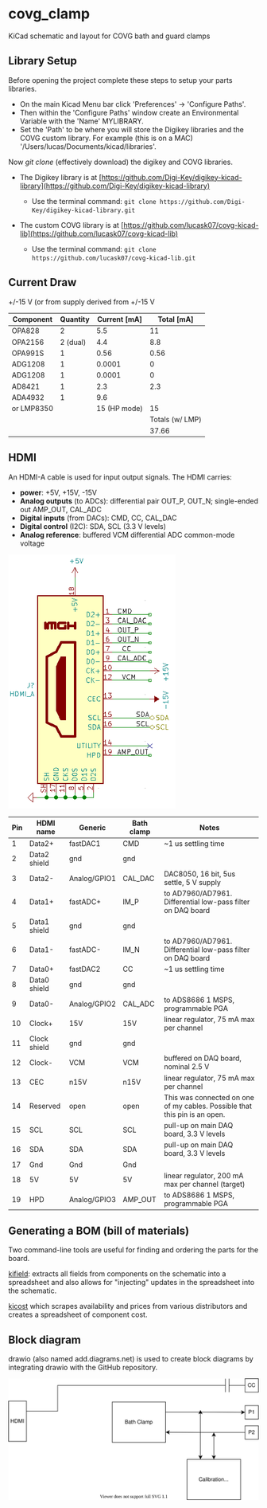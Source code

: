 # covg_clamp
KiCad schematic and layout for COVG bath and guard clamps


## Library Setup 
Before opening the project complete these steps to setup your parts libraries. 

* On the main Kicad Menu bar click 'Preferences' -> 'Configure Paths'. 
* Then within the 'Configure Paths' window create an Environmental Variable with the 'Name' MYLIBRARY.
* Set the 'Path' to be where you will store the Digikey libraries and the COVG custom library. For example (this is on a MAC) '/Users/lucas/Documents/kicad/libraries'.

Now *git clone* (effectively download) the digikey and COVG libraries. 

* The Digikey library is at [https://github.com/Digi-Key/digikey-kicad-library](https://github.com/Digi-Key/digikey-kicad-library)
	* Use the terminal command: `git clone https://github.com/Digi-Key/digikey-kicad-library.git ` 

* The custom COVG library is at [https://github.com/lucask07/covg-kicad-lib](https://github.com/lucask07/covg-kicad-lib)
	* Use the terminal command: `git clone https://github.com/lucask07/covg-kicad-lib.git ` 


## Current Draw

+/-15 V  (or from supply derived from +/-15 V  

| Component | Quantity | Current [mA]| Total [mA] |
| --------- | -------- | ------------| ---------- |
| OPA828    | 2        | 5.5 | 11 |
| OPA2156   | 2 (dual) | 4.4 | 8.8 |
| OPA991S   | 1        | 0.56 | 0.56 |
| ADG1208   | 1        | 0.0001 | 0 |
| ADG1208   | 1        | 0.0001 | 0 |
| AD8421    | 1        | 2.3    | 2.3 |
| ADA4932   | 1        | 9.6    |     |
| or LMP8350 |         | 15 (HP mode) | 15 |
|           |          |        | Totals (w/ LMP) |
|           |          |        |    37.66 |


## HDMI 
An HDMI-A cable is used for input output signals. The HDMI carries:

- **power**: +5V, +15V, -15V
- **Analog outputs** (to ADCs): differential pair OUT\_P, OUT\_N; single-ended out AMP\_OUT, CAL\_ADC
- **Digital inputs** (from DACs): CMD, CC, CAL_DAC
- **Digital control** (I2C): SDA, SCL (3.3 V levels)
- **Analog reference**: buffered VCM differential ADC common-mode voltage 


![Alt text](docs/hdmi.png)

| Pin | HDMI name    | Generic      | Bath clamp | Notes                                                                     |
|-----|--------------|--------------|------------|---------------------------------------------------------------------------|
| 1   | Data2+       | fastDAC1     | CMD        | ~1 us settling time                                                                          |
| 2   | Data2 shield | gnd          | gnd        |                                                                           |
| 3   | Data2-       | Analog/GPIO1 | CAL_DAC    |  DAC8050, 16 bit, 5us settle, 5 V supply                                                                         |
| 4   | Data1+       | fastADC+     | IM_P       | to AD7960/AD7961. Differential low-pass filter on DAQ board                                                                          |
| 5   | Data1 shield | gnd          | gnd        |                                                                           |
| 6   | Data1-       | fastADC-     | IM_N       | to AD7960/AD7961. Differential low-pass filter on DAQ board                                                                          |
| 7   | Data0+       | fastDAC2     | CC         | ~1 us settling time                                                                          |
| 8   | Data0 shield | gnd          | gnd        |                                                                           |
| 9   | Data0-       | Analog/GPIO2 | CAL_ADC    | to ADS8686 1 MSPS, programmable PGA                                                            |
| 10  | Clock+       | 15V          | 15V        | linear regulator, 75 mA max per channel                                                                         |
| 11  | Clock shield | gnd          | gnd        |                                                                           |
| 12  | Clock-       | VCM          | VCM        | buffered on DAQ board, nominal 2.5 V                                                                          |
| 13  | CEC          | n15V         | n15V       |  linear regulator, 75 mA max per channel                                                                          |
| 14  | Reserved     | open         | open       | This was connected on one of my cables. Possible that this pin is an open. |
| 15  | SCL          | SCL          | SCL        | pull-up on main DAQ board, 3.3 V levels                                                        |
| 16  | SDA          | SDA          | SDA        | pull-up on main DAQ board, 3.3 V levels                                                           |
| 17  | Gnd          | Gnd          | Gnd        |                                                                           |
| 18  | 5V           | 5V           | 5V         |  linear regulator, 200 mA max per channel (target)                                                                         |
| 19  | HPD          | Analog/GPIO3 | AMP_OUT    | to ADS8686 1 MSPS, programmable PGA                                                             |


## Generating a BOM (bill of materials)

Two command-line tools are useful for finding and ordering the parts for the board. 

[kifield](https://xess.com/KiField/docs/_build/singlehtml/index.html): extracts all fields from components on the schematic into a spreadsheet and also allows for "injecting" updates in the spreadsheet into the schematic.

[kicost](https://github.com/xesscorp/KiCost) which scrapes availability and prices from various distributors and creates a spreadsheet of component cost. 

## Block diagram
drawio (also named add.diagrams.net) is used to create block diagrams by integrating drawio with the GitHub repository. 

![Test block diagram](documentation/test_github.svg)


